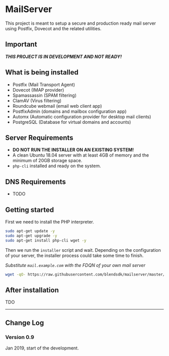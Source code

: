 # MailServer

This project is meant to setup a secure and production ready mail server
using Postfix, Dovecot and the related utilities.

## Important

**_THIS PROJECT IS IN DEVELOPMENT AND NOT READY!_**

## What is being installed

- Postfix (Mail Transport Agent)
- Dovecot (IMAP provider)
- Spamassassin (SPAM filtering)
- ClamAV (Virus filtering)
- Roundcube webmail (email web client app)
- PostfixAdmin (domains and mailbox configuration app)
- Automx (Automatic configuration provider for desktop mail clients)
- PostgreSQL (Database for virtual domains and accounts)

## Server Requirements

- **DO NOT RUN THE INSTALLER ON AN EXISTING SYSTEM!**
- A clean Ubuntu 18.04 server with at least 4GB of memory and the minimum of 20GB storage space.
- `php-cli` installed and ready on the system.

## DNS Requirements

- TODO

## Getting started

First we need to install the PHP interpreter.

```sh
sudo apt-get update -y
sudo apt-get upgrade -y
sudo apt-get install php-cli wget -y
```

Then we run the `installer` script and wait. Depending on the configuration of your
server, the installer process could take some time to finish.

_Substitute `mail.example.com` with the FDQN of your own mail server_

```sh
wget -qO- https://raw.githubusercontent.com/blendsdk/mailserver/master/install.php | sudo php mail.example.com
```

## After installation

TDO

---

## Change Log

### Version 0.9

Jan 2019, start of the development.
